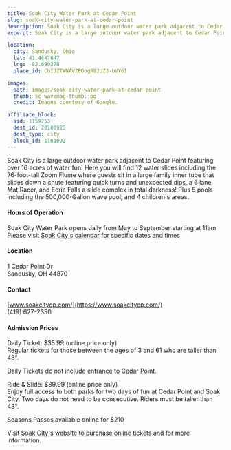```yaml
---
title: Soak City Water Park at Cedar Point
slug: soak-city-water-park-at-cedar-point
description: Soak City is a large outdoor water park adjacent to Cedar Point.  The water park features of 16 acres of water fun including 12 water slides, 5 pools and 4 kids areas.
excerpt: Soak City is a large outdoor water park adjacent to Cedar Point featuring over 16 acres of water fun!

location:
  city: Sandusky, Ohio
  lat: 41.4847647
  lng: -82.690378
  place_id: ChIJZTWNAVZEOogR82UZ3-bVY6I

images:
  path: images/soak-city-water-park-at-cedar-point
  thumb: sc_wavemag-thumb.jpg
  credit: Images courtesy of Google.

affiliate_block:
  aid: 1159253
  dest_id: 20100925
  dest_type: city
  block_id: 1161092
---
```

Soak City is a large outdoor water park adjacent to Cedar Point featuring over 16 acres of water fun! Here you will find 12 water slides including the 76-foot-tall Zoom Flume where guests sit in a large family inner tube that slides down a chute featuring quick turns and unexpected dips, a 6 lane Mat Racer, and Eerie Falls a slide complex in total darkness! 
Plus 5 pools including the 500,000-Gallon wave pool, and 4 children's areas.  

#### Hours of Operation 
Soak City Water Park opens daily from May to September starting at 11am  
Please visit [Soak City's calendar](https://www.soakcitycp.com/hours-directions/soak-city-52113_11445) for specific dates and times 

#### Location 
1 Cedar Point Dr   
Sandusky, OH 44870

#### Contact 
[www.soakcitycp.com/](https://www.soakcitycp.com/)  
(419) 627-2350  

#### Admission Prices
Daily Ticket: $35.99 (online price only)  
Regular tickets for those between the ages of 3 and 61 who are taller than 48".  

Daily Tickets do not include entrance to Cedar Point.  

Ride & Slide: $89.99 (online price only)    
Enjoy full access to both parks for two days of fun at Cedar Point and Soak City. Two days do not need to be consecutive.  Riders must be taller than 48".  

Seasons Passes available online for $210

Visit [Soak City's website to purchase online tickets](https://www.soakcitycp.com/tickets) and for more information.  

